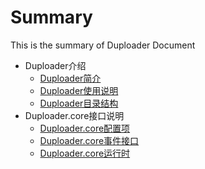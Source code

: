 # Summary

This is the summary of Duploader Document

* Duploader介绍
	- [Duploader简介](Summary/introduction.md) 
	- [Duploader使用说明](Summary/useage.md) 
	- [Duploader目录结构](Summary/structure.md) 
* Duploader.core接口说明
	- [Duploader.core配置项](API/config.md) 
	- [Duploader.core事件接口](API/event.md) 
	- [Duploader.core运行时](API/runtime.md) 